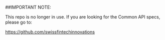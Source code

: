 ##IMPORTANT NOTE:

This repo is no longer in use. If you are looking for the Common API specs, please go to:

https://github.com/swissfintechinnovations

<!--
## Introduction

This repository hosts the current OpenAPI specification files. Its documentation can be found here:

[Common API Documentation](https://c-a-p-s.atlassian.net/wiki/spaces/PUB/overview)

An overview about the common API initiative can be found on our website:

[Common API Website](https://common-api.ch)

---

## Work with the repository

Use these steps to clone from SourceTree. Cloning allows you to work on the files locally. If you don't yet have SourceTree, [download and install first](https://www.sourcetreeapp.com/). If you prefer to clone from the command line, see [GitHub's documentation](https://docs.github.com/en/github/getting-started-with-github/quickstart).

## Make changes to the repository

In order to make any changes, please create a new [feature branch](https://docs.github.com/en/desktop/contributing-and-collaborating-using-github-desktop/managing-branches#creating-a-branch). To upload changes, please create a [pull request](https://github.com/swissfintechinnovations/common-API/pulls), in order to discuss your changes before merging them into the master branch.
-->
